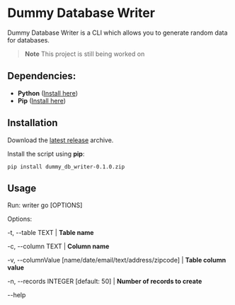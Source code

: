 # Dummy Database Writer

Dummy Database Writer is a CLI which allows you to generate random data for databases.

> **Note**
> This project is still being worked on

## Dependencies:
- <b>Python</b> (<a href="https://www.python.org/downloads/">Install here</a>)
- <b>Pip</b> (<a href="https://www.geeksforgeeks.org/download-and-install-pip-latest-version/">Install here</a>)

## Installation
Download the <a href="https://github.com/jorgealves/dummy_db_writer/releases">latest release</a> archive. <br> 

Install the script using <b>pip</b>:

```
pip install dummy_db_writer-0.1.0.zip
``` 

## Usage
Run: writer go [OPTIONS]

Options:

  -t, --table TEXT | **Table name**
  
  -c, --column TEXT | **Column name**
  
  -v, --columnValue [name/date/email/text/address/zipcode] | **Table column value**                         
  
  -n, --records INTEGER [default: 50] | **Number of records to create**
  
  --help     
